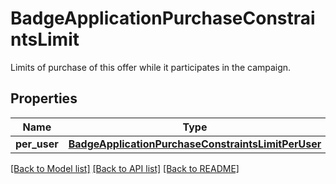 # BadgeApplicationPurchaseConstraintsLimit

Limits of purchase of this offer while it participates in the campaign.
## Properties
Name | Type | Description | Notes
------------ | ------------- | ------------- | -------------
**per_user** | [**BadgeApplicationPurchaseConstraintsLimitPerUser**](BadgeApplicationPurchaseConstraintsLimitPerUser.md) |  | [optional] 

[[Back to Model list]](../README.md#documentation-for-models) [[Back to API list]](../README.md#documentation-for-api-endpoints) [[Back to README]](../README.md)


